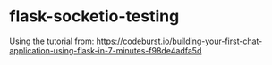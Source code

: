# flask-socketio-testing
Using the tutorial from: https://codeburst.io/building-your-first-chat-application-using-flask-in-7-minutes-f98de4adfa5d
